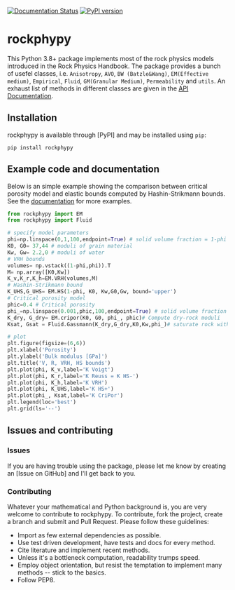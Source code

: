 [![Documentation Status](https://readthedocs.org/projects/rockphypy/badge/?version=latest)](http://rockphypy.readthedocs.io/en/latest/?badge=latest) [![PyPI version](https://badge.fury.io/py/rockphypy.svg)](https://badge.fury.io/py/rockphypy) 



# rockphypy

This Python 3.8+ package implements most of the rock physics models introduced in the Rock Physics Handbook. The package provides a bunch of usefel classes, i.e. ``Anisotropy``, ``AVO``, ``BW (Batzle&Wang)``, ``EM(Effective medium)``, ``Empirical``, ``Fluid``, ``GM(Granular Medium)``, ``Permeability`` and ``utils``. An exhaust list of methods in different classes are given in  the [API Documentation](https://rockphypy.readthedocs.io/en/latest/autoapi/index.html).

## Installation

rockphypy is available through [PyPI] and may be installed using `pip`:

```text
pip install rockphypy
```


## Example code and documentation

Below is an simple example showing the comparison between critical porosity model and elastic bounds computed by  Hashin-Strikmann bounds. See the [documentation](https://rockphypy.readthedocs.io/en/latest/) for more examples.

```python
from rockphypy import EM
from rockphypy import Fluid

# specify model parameters
phi=np.linspace(0,1,100,endpoint=True) # solid volume fraction = 1-phi
K0, G0= 37,44 # moduli of grain material
Kw, Gw= 2.2,0 # moduli of water 
# VRH bounds
volumes= np.vstack((1-phi,phi)).T
M= np.array([K0,Kw])
K_v,K_r,K_h=EM.VRH(volumes,M)
# Hashin-Strikmann bound 
K_UHS,G_UHS= EM.HS(1-phi, K0, Kw,G0,Gw, bound='upper')
# Critical porosity model
phic=0.4 # Critical porosity
phi_=np.linspace(0.001,phic,100,endpoint=True) # solid volume fraction = 1-phi
K_dry, G_dry= EM.cripor(K0, G0, phi_, phic)# Compute dry-rock moduli
Ksat, Gsat = Fluid.Gassmann(K_dry,G_dry,K0,Kw,phi_)# saturate rock with water

# plot
plt.figure(figsize=(6,6))
plt.xlabel('Porosity')
plt.ylabel('Bulk modulus [GPa]')
plt.title('V, R, VRH, HS bounds')
plt.plot(phi, K_v,label='K Voigt')
plt.plot(phi, K_r,label='K Reuss = K HS-')
plt.plot(phi, K_h,label='K VRH')
plt.plot(phi, K_UHS,label='K HS+')
plt.plot(phi_, Ksat,label='K CriPor')
plt.legend(loc='best')
plt.grid(ls='--')
```

## Issues and contributing

### Issues

If you are having trouble using the package, please let me know by creating an [Issue on GitHub] and I'll get back to you.

### Contributing

Whatever your mathematical and Python background is, you are very welcome to contribute to rockphypy.
To contribute, fork the project, create a branch and submit and Pull Request.
Please follow these guidelines:

- Import as few external dependencies as possible.
- Use test driven development, have tests and docs for every method.
- Cite literature and implement recent methods.
- Unless it's a bottleneck computation, readability trumps speed.
- Employ object orientation, but resist the temptation to implement many methods -- stick to the basics.
- Follow PEP8.

